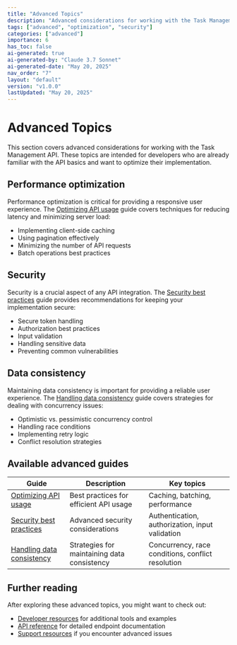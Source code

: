 ```yaml
---
title: "Advanced Topics"
description: "Advanced considerations for working with the Task Management API, including optimization, security, and data consistency."
tags: ["advanced", "optimization", "security"]
categories: ["advanced"]
importance: 6
has_toc: false
ai-generated: true
ai-generated-by: "Claude 3.7 Sonnet"
ai-generated-date: "May 20, 2025"
nav_order: "7"
layout: "default"
version: "v1.0.0"
lastUpdated: "May 20, 2025"
---
```


# Advanced Topics

This section covers advanced considerations for working with the Task Management API. These topics are intended for developers who are already familiar with the API basics and want to optimize their implementation.

## Performance optimization

Performance optimization is critical for providing a responsive user experience. The [Optimizing API usage](advanced/optimizing-api-usage.md) guide covers techniques for reducing latency and minimizing server load:

- Implementing client-side caching
- Using pagination effectively
- Minimizing the number of API requests
- Batch operations best practices

## Security

Security is a crucial aspect of any API integration. The [Security best practices](advanced/security-best-practices.md) guide provides recommendations for keeping your implementation secure:

- Secure token handling
- Authorization best practices
- Input validation
- Handling sensitive data
- Preventing common vulnerabilities

## Data consistency

Maintaining data consistency is important for providing a reliable user experience. The [Handling data consistency](advanced/handling-data-consistency.md) guide covers strategies for dealing with concurrency issues:

- Optimistic vs. pessimistic concurrency control
- Handling race conditions
- Implementing retry logic
- Conflict resolution strategies

## Available advanced guides

| Guide | Description | Key topics |
|-------|-------------|-----------|
| [Optimizing API usage](advanced/optimizing-api-usage.md) | Best practices for efficient API usage | Caching, batching, performance |
| [Security best practices](advanced/security-best-practices.md) | Advanced security considerations | Authentication, authorization, input validation |
| [Handling data consistency](advanced/handling-data-consistency.md) | Strategies for maintaining data consistency | Concurrency, race conditions, conflict resolution |

## Further reading

After exploring these advanced topics, you might want to check out:

- [Developer resources](developer-resources.md) for additional tools and examples
- [API reference](api-reference.md) for detailed endpoint documentation
- [Support resources](support/support-resources.md) if you encounter advanced issues


